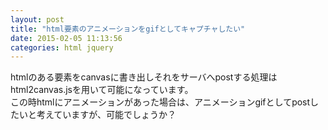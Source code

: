 ```yaml
---
layout: post
title: "html要素のアニメーションをgifとしてキャプチャしたい"
date: 2015-02-05 11:13:56
categories: html jquery
---
```

<p>htmlのある要素をcanvasに書き出しそれをサーバへpostする処理はhtml2canvas.jsを用いて可能になっています。<br>
この時htmlにアニメーションがあった場合は、アニメーションgifとしてpostしたいと考えていますが、可能でしょうか？</p>
